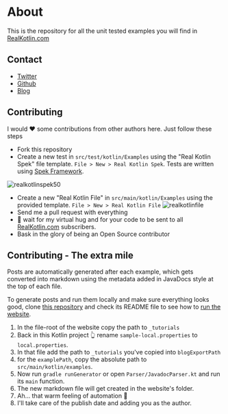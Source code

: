 # About
This is the repository for all the unit tested examples you will find in [RealKotlin.com](https://www.realkotlin.com)

## Contact
- [Twitter](https://twitter.com/marcos_placona)
- [Github](https://github.com/mplacona)
- [Blog](https://www.placona.co.uk)

## Contributing
I would ❤️ some contributions from other authors here. Just follow these steps

 - Fork this repository
 - Create a new test in `src/test/kotlin/Examples` using the "Real Kotlin Spek" file template. `File > New > Real Kotlin Spek`. Tests are written using [Spek Framework](http://spekframework.org/docs/latest/).

![realkotlinspek50](https://user-images.githubusercontent.com/221627/39075622-8109c164-44ee-11e8-9208-87f77ff31afc.gif) 

 - Create a new "Real Kotlin File" in `src/main/kotlin/Examples` using the provided template. `File > New > Real Kotlin File`
![realkotlinfile](https://user-images.githubusercontent.com/221627/39075920-42ef3f1a-44f0-11e8-89e5-a9362c671b00.gif)
 - Send me a pull request with everything
 - 🤗 wait for my virtual hug and for your code to be sent to all [RealKotlin.com](https://www.realkotlin.com) subscribers.
 - Bask in the glory of being an Open Source contributor

## Contributing - The extra mile
Posts are automatically generated after each example, which gets converted into markdown using the metadata added in JavaDocs style at the top of each file.

To generate posts and run them locally and make sure everything looks good, clone [this repository](https://github.com/mplacona/realkotlin.com) and check its README file to see how to [run the website](https://github.com/mplacona/realkotlin.com#running).

1. In the file-root of the website copy the path to `_tutorials` 
2. Back in this Kotlin project 👆 rename `sample-local.properties` to `local.properties`. 
3. In that file add the path to `_tutorials` you've copied into `blogExportPath`
4. for the `examplePath`, copy the absolute path to `src/main/kotlin/examples`.
5. Now run `gradle runGenerator` or open `Parser/JavadocParser.kt` and run its `main` function.
6. The new markdown file will get created in the website's folder.
7. Ah... that warm feeling of automation 💃
8. I'll take care of the publish date and adding you as the author.
